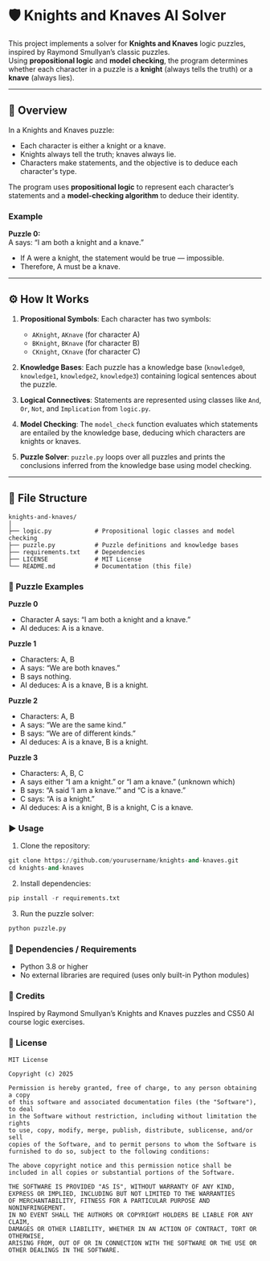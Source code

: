 # 🛡️ Knights and Knaves AI Solver

This project implements a solver for **Knights and Knaves** logic puzzles, inspired by Raymond Smullyan’s classic puzzles.  
Using **propositional logic** and **model checking**, the program determines whether each character in a puzzle is a **knight** (always tells the truth) or a **knave** (always lies).

---

## 📖 Overview

In a Knights and Knaves puzzle:

- Each character is either a knight or a knave.  
- Knights always tell the truth; knaves always lie.  
- Characters make statements, and the objective is to deduce each character's type.  

The program uses **propositional logic** to represent each character’s statements and a **model-checking algorithm** to deduce their identity.

### Example

**Puzzle 0:**  
A says: “I am both a knight and a knave.”

- If A were a knight, the statement would be true — impossible.  
- Therefore, A must be a knave.

---

## ⚙️ How It Works

1. **Propositional Symbols**: Each character has two symbols:  
   - `AKnight`, `AKnave` (for character A)  
   - `BKnight`, `BKnave` (for character B)  
   - `CKnight`, `CKnave` (for character C)  

2. **Knowledge Bases**: Each puzzle has a knowledge base (`knowledge0`, `knowledge1`, `knowledge2`, `knowledge3`) containing logical sentences about the puzzle.

3. **Logical Connectives**: Statements are represented using classes like `And`, `Or`, `Not`, and `Implication` from `logic.py`.  

4. **Model Checking**: The `model_check` function evaluates which statements are entailed by the knowledge base, deducing which characters are knights or knaves.

5. **Puzzle Solver**: `puzzle.py` loops over all puzzles and prints the conclusions inferred from the knowledge base using model checking.

---

## 🧩 File Structure

```text
knights-and-knaves/
│
├── logic.py            # Propositional logic classes and model checking
├── puzzle.py           # Puzzle definitions and knowledge bases
├── requirements.txt    # Dependencies
├── LICENSE             # MIT License
└── README.md           # Documentation (this file)
```
### 🧠 Puzzle Examples
**Puzzle 0**
- Character A says: “I am both a knight and a knave.”
- AI deduces: A is a knave.

**Puzzle 1**
- Characters: A, B
- A says: “We are both knaves.”
- B says nothing.
- AI deduces: A is a knave, B is a knight.

**Puzzle 2**
- Characters: A, B
- A says: “We are the same kind.”
- B says: “We are of different kinds.”
- AI deduces: A is a knave, B is a knight.

**Puzzle 3**
- Characters: A, B, C
- A says either “I am a knight.” or “I am a knave.” (unknown which)
- B says: “A said ‘I am a knave.’” and “C is a knave.”
- C says: “A is a knight.”
- AI deduces: A is a knight, B is a knight, C is a knave.

### ▶️ Usage

1. Clone the repository:
```python
git clone https://github.com/yourusername/knights-and-knaves.git
cd knights-and-knaves
```
2. Install dependencies:
```python
pip install -r requirements.txt
```
3. Run the puzzle solver:
```python
python puzzle.py
```
### 🧩 Dependencies / Requirements
- Python 3.8 or higher
- No external libraries are required (uses only built-in Python modules)

### 🏁 Credits

Inspired by Raymond Smullyan’s Knights and Knaves puzzles and CS50 AI course logic exercises.

### 📄 License

```text
MIT License

Copyright (c) 2025

Permission is hereby granted, free of charge, to any person obtaining a copy
of this software and associated documentation files (the "Software"), to deal
in the Software without restriction, including without limitation the rights
to use, copy, modify, merge, publish, distribute, sublicense, and/or sell
copies of the Software, and to permit persons to whom the Software is
furnished to do so, subject to the following conditions:

The above copyright notice and this permission notice shall be
included in all copies or substantial portions of the Software.

THE SOFTWARE IS PROVIDED "AS IS", WITHOUT WARRANTY OF ANY KIND,
EXPRESS OR IMPLIED, INCLUDING BUT NOT LIMITED TO THE WARRANTIES
OF MERCHANTABILITY, FITNESS FOR A PARTICULAR PURPOSE AND NONINFRINGEMENT.
IN NO EVENT SHALL THE AUTHORS OR COPYRIGHT HOLDERS BE LIABLE FOR ANY CLAIM,
DAMAGES OR OTHER LIABILITY, WHETHER IN AN ACTION OF CONTRACT, TORT OR OTHERWISE,
ARISING FROM, OUT OF OR IN CONNECTION WITH THE SOFTWARE OR THE USE OR OTHER DEALINGS IN THE SOFTWARE.
```
